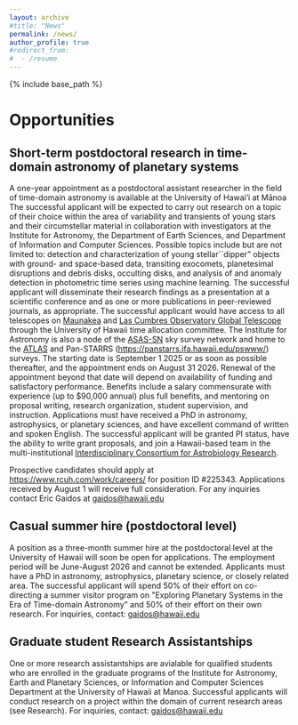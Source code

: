 ```yaml
---
layout: archive
#title: "News"
permalink: /news/
author_profile: true
#redirect_from:
#  - /resume
---
```


{% include base_path %}

Opportunities
======


Short-term postdoctoral research in time-domain astronomy of planetary systems
------

A one-year appointment as a postdoctoral assistant researcher in the field of time-domain astronomy is available at the University of Hawai’i at Mānoa  The successful applicant will be expected to carry out research on a topic of their choice within the area of variability and transients of young stars and their circumstellar material in collaboration with investigators at the Institute for Astronomy, the Department of Earth Sciences, and Department of Information and Computer Sciences. Possible topics include but are not limited to: detection and characterization of young stellar``dipper” objects with ground- and space-based data, transiting exocomets, planetesimal disruptions and debris disks, occulting disks, and analysis of and anomaly detection in photometric time series using machine learning.   The successful applicant will disseminate their research findings as a presentation at a scientific conference and as one or more publications in peer-reviewed journals, as appropriate.  The successful applicant would have access to all telescopes on [Maunakea](https://www.maunakeaobservatories.org/) and [Las Cumbres Observatory Global Telescope](https://lco.global/) through the University of Hawaii time allocation committee.  The Institute for Astronomy is also a node of the [ASAS-SN](https://www.astronomy.ohio-state.edu/asassn/) sky survey network and home to the [ATLAS](https://atlas.fallingstar.com/) and Pan-STARRS (https://panstarrs.ifa.hawaii.edu/pswww/) surveys. The starting date is September 1 2025 or as soon as possible thereafter, and the appointment ends on August 31 2026.  Renewal of the appointment beyond that date will depend on availability of funding and satisfactory performance. Benefits include a salary commensurate with experience (up to $90,000 annual) plus full benefits, and mentoring on proposal writing, research organization, student supervision, and instruction.  Applications must have received a PhD in astronomy, astrophysics, or planetary sciences, and have excellent command of written and spoken English.  The successful applicant will be granted PI status, have the ability to write grant proposals, and join a Hawaii-based team in the multi-institutional [Interdisciplinary Consortium for Astrobiology Research](https://astrobiology.science.ucsc.edu/icar/).

Prospective candidates should apply at https://www.rcuh.com/work/careers/ for position ID #225343.  Applications received by August 1 will receive full consideration.  For any inquiries contact Eric Gaidos at gaidos@hawaii.edu

Casual summer hire (postdoctoral level)
-------
A position as a three-month summer hire at the postdoctoral level at the University of Hawaii will soon be open for applications.  The employment period will be June-August 2026 and cannot be extended.  Applicants must have a PhD in astronomy, astrophysics, planetary science, or closely related area.  The successful applicant will spend 50% of their effort on co-directing a summer visitor program on "Exploring Planetary Systems in the Era of Time-domain Astronomy" and 50% of their effort on their own research.  For inquiries, contact:  gaidos@hawaii.edu

Graduate student Research Assistantships 
-------
One or more research assistantships are avialable for qualified students who are enrolled in the graduate programs of the Institute for Astronomy, Earth and Planetary Sciences, or Information and Computer Sciences Department at the University of Hawaii at Manoa.  Successful applicants will conduct research on a project within the domain of current research areas (see Research).  For inquiries, contact: gaidos@hawaii.edu


